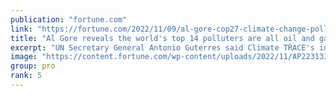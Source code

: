 ```yaml
---
publication: "fortune.com"
link: "https://fortune.com/2022/11/09/al-gore-cop27-climate-change-polluters-inventory-top-polluters-oil-gas/"
title: "Al Gore reveals the world's top 14 polluters are all oil and gas fields but insists 'We are capable of solving this crisis'"
excerpt: "UN Secretary General Antonio Guterres said Climate TRACE's inventory shows a problem “in front of our eyes, but also hidden in plain sight.”"
image: "https://content.fortune.com/wp-content/uploads/2022/11/AP22313327359977.jpg?resize=1200,600"
group: pro
rank: 5
---
```

